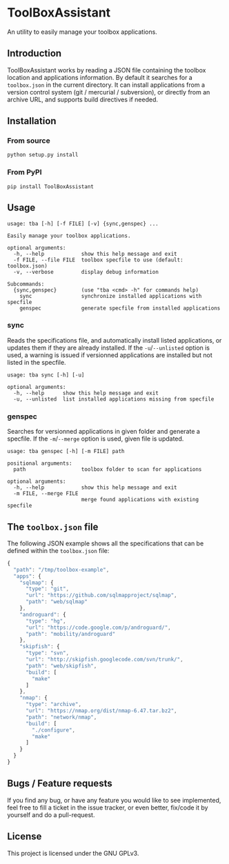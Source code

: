 # ToolBoxAssistant

An utility to easily manage your toolbox applications.

## Introduction

ToolBoxAssistant works by reading a JSON file containing the toolbox location and applications information.
By default it searches for a `toolbox.json` in the current directory. It can install applications from a
version control system (git / mercurial / subversion), or directly from an archive URL, and supports build
directives if needed.

## Installation

### From source

    python setup.py install

### From PyPI

    pip install ToolBoxAssistant

## Usage


```
usage: tba [-h] [-f FILE] [-v] {sync,genspec} ...

Easily manage your toolbox applications.

optional arguments:
  -h, --help            show this help message and exit
  -f FILE, --file FILE  toolbox specfile to use (default: toolbox.json)
  -v, --verbose         display debug information

Subcommands:
  {sync,genspec}        (use "tba <cmd> -h" for commands help)
    sync                synchronize installed applications with specfile
    genspec             generate specfile from installed applications
```

### sync

Reads the specifications file, and automatically install listed applications, or updates them if they are already
installed. If the `-u`/`--unlisted` option is used, a warning is issued if versionned applications are installed
but not listed in the specfile.

```
usage: tba sync [-h] [-u]

optional arguments:
  -h, --help      show this help message and exit
  -u, --unlisted  list installed applications missing from specfile
```

### genspec

Searches for versionned applications in given folder and generate a specfile. If the `-m`/`--merge` option is used,
given file is updated.

```
usage: tba genspec [-h] [-m FILE] path

positional arguments:
  path                  toolbox folder to scan for applications

optional arguments:
  -h, --help            show this help message and exit
  -m FILE, --merge FILE
                        merge found applications with existing specfile
```

## The `toolbox.json` file

The following JSON example shows all the specifications that can be defined within the `toolbox.json` file:

```javascript
{
  "path": "/tmp/toolbox-example",
  "apps": {
    "sqlmap": {
      "type": "git",
      "url": "https://github.com/sqlmapproject/sqlmap",
      "path": "web/sqlmap"
    },
    "androguard": {
      "type": "hg",
      "url": "https://code.google.com/p/androguard/",
      "path": "mobility/androguard"
    },
    "skipfish": {
      "type": "svn",
      "url": "http://skipfish.googlecode.com/svn/trunk/",
      "path": "web/skipfish",
      "build": [
        "make"
      ]
    },
    "nmap": {
      "type": "archive",
      "url": "https://nmap.org/dist/nmap-6.47.tar.bz2",
      "path": "network/nmap",
      "build": [
        "./configure",
        "make"
      ]
    }
  }
}


```

## Bugs / Feature requests

If you find any bug, or have any feature you would like to see implemented, feel free to fill a ticket in the
issue tracker, or even better, fix/code it by yourself and do a pull-request.

## License

This project is licensed under the GNU GPLv3.

